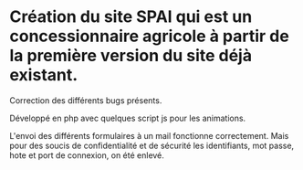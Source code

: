# Création du site SPAI qui est un concessionnaire agricole à partir de la première version du site déjà existant. 

Correction des différents bugs présents.

Développé en php avec quelques script js pour les animations.

L'envoi des différents formulaires à un mail fonctionne correctement. Mais pour des soucis de confidentialité et de sécurité les identifiants, mot passe, hote et port de connexion, on été enlevé.
